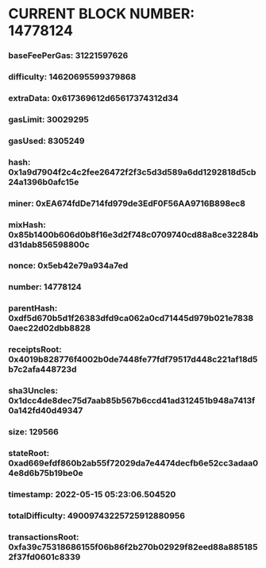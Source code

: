 # CURRENT BLOCK NUMBER: 14778124

### baseFeePerGas: 31221597626
### difficulty: 14620695599379868
### extraData: 0x617369612d65617374312d34
### gasLimit: 30029295
### gasUsed: 8305249
### hash: 0x1a9d7904f2c4c2fee26472f2f3c5d3d589a6dd1292818d5cb24a1396b0afc15e
### miner: 0xEA674fdDe714fd979de3EdF0F56AA9716B898ec8
### mixHash: 0x85b1400b606d0b8f16e3d2f748c0709740cd88a8ce32284bd31dab856598800c
### nonce: 0x5eb42e79a934a7ed
### number: 14778124
### parentHash: 0xdf5d670b5d1f26383dfd9ca062a0cd71445d979b021e78380aec22d02dbb8828
### receiptsRoot: 0x4019b828776f4002b0de7448fe77fdf79517d448c221af18d5b7c2afa448723d
### sha3Uncles: 0x1dcc4de8dec75d7aab85b567b6ccd41ad312451b948a7413f0a142fd40d49347
### size: 129566
### stateRoot: 0xad669efdf860b2ab55f72029da7e4474decfb6e52cc3adaa04e8d6b75b19be0e
### timestamp: 2022-05-15 05:23:06.504520
### totalDifficulty: 49009743225725912880956
### transactionsRoot: 0xfa39c75318686155f06b86f2b270b02929f82eed88a8851852f37fd0601c8339

